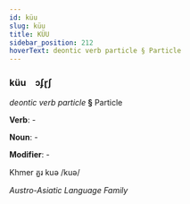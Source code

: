 ```yaml
---
id: küu
slug: küu
title: KÜU
sidebar_position: 212
hoverText: deontic verb particle § Particle
---
```


### küu&emsp;<span kind="abugida">ɔʄɽʃ</span>

*deontic verb particle* **§** Particle

**Verb**: -

**Noun**: -

**Modifier**: -

Khmer គួរ kuə /kuə/

*Austro-Asiatic Language Family*